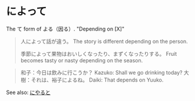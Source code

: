 # によって

The て form of よる（因る）. "Depending on [X]"

> 人によって話が違う。
> The story is different depending on the person.
> 
> 季節によって果物はおいしくなったり、まずくなったりする。
> Fruit becomes tasty or nasty depending on the season.

> 和子：今日は飲みに行こうか？
> Kazuko: Shall we go drinking today?
> 大樹：それは、裕子によるね。
> Daiki: That depends on Yuuko.

See also: [にやると](にやると)


